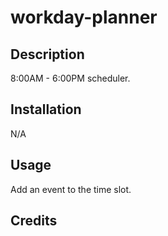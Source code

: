 # workday-planner

## Description
8:00AM - 6:00PM scheduler.  

## Installation
N/A

## Usage
Add an event to the time slot.

## Credits